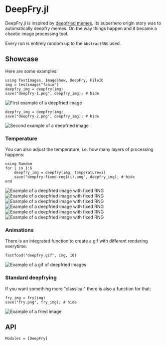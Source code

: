 # DeepFry.jl

DeepFry.jl is inspired by [deepfried memes](https://knowyourmeme.com/memes/deep-fried-memes).
Its superhero origin story was to automatically deepfry memes.
On the way things happen and it became a chaotic image processing tool.

Every run is entirely random up to the `AbstractRNG` used.

## Showcase
Here are some examples:

```@example show
using TestImages, ImageShow, DeepFry, FileIO
img = testimage("fabio")
deepfry_img = deepfry(img)
save("deepfry-1.png", deepfry_img); # hide
```

![First example of a deepfried image](deepfry-1.png)

```@example show
deepfry_img = deepfry(img)
save("deepfry-2.png", deepfry_img); # hide
```

![Second example of a deepfried image](deepfry-2.png)

### Temperature

You can also adjust the temperature, i.e. how many layers of processing happens:

```@example show
using Random
for i in 1:6
    deepfry_img = deepfry(img, temperature=i)
    save("deepfry-fixed-rng$(i).png", deepfry_img); # hide
end
```

![Example of a deepfried image with fixed RNG](deepfry-fixed-rng1.png)
![Example of a deepfried image with fixed RNG](deepfry-fixed-rng2.png)
![Example of a deepfried image with fixed RNG](deepfry-fixed-rng3.png)
![Example of a deepfried image with fixed RNG](deepfry-fixed-rng4.png)
![Example of a deepfried image with fixed RNG](deepfry-fixed-rng5.png)
![Example of a deepfried image with fixed RNG](deepfry-fixed-rng6.png)

### Animations

There is an integrated function to create a gif with different rendering everytime:

```@example show
fastfood("deepfry.gif", img, 10)
```

![Example of a gif of deepfried images](deepfry.gif)

### Standard deepfrying

If you want something more "classical" there is also a function for that:

```@example show
fry_img = fry(img)
save("fry.png", fry_img); # hide
```

![Example of a fried image](fry.png)

## API

```@autodocs
Modules = [DeepFry]
```

